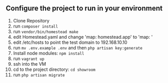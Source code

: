 ## Configure the project to run in your environment

1. Clone Repository 
2. run `composer install` 
3. run `vendor/bin/homestead make` 
4. edit Homestead.yaml and change 'map: homestead.app' to 'map: <insert dev domain here>'
5. edit /etc/hosts to point the test domain to 192.168.10.10
6. run `mv .env.example .env` and then `php artisan key:generate`
7. Install node modules: `npm install`
8. run `vagrant up`
9. ssh into the VM
10. cd to the project directory: `cd showroom`
11. run `php artisan migrate`

